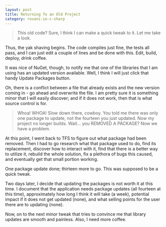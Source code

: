 ```yaml
---
layout: post
title: Returning To an Old Project
category: rovani-in-c-sharp
---
```


> This old code? Sure, I think I can make a quick tweak to it. Let me take a look.

Thus, the yak shaving begins. The code compiles just fine, the tests all pass, and I can just edit a couple of lines and be done with this. Edit, build, deploy, drink coffee.

It was nice of NuGet, though, to notify me that one of the libraries that I am using has an updated version available. Well, I think I will just click that handy Update Packages button.

Oh, there is a conflict between a file that already exists and the new version coming in - go ahead and overwrite the file. I am pretty sure it is something minor that I will easily discover; and if it does not work, then that is what source control is for.

> Whoa! WHOA! Slow down there, cowboy. You told me there was only one package to update, not the fourteen you just updated. Now my project no longer builds. Wait&hellip; you REMOVED A PACKAGE? Now we have a problem.

At this point, I went back to TFS to figure out what package had been removed. Then I had to go research what that package used to do, find its replacement, discover how to interact with it, find that there is a better way to utilize it, rebuild the whole solution, fix a plethora of bugs this caused, and eventually get that small portion working.

One package update done; thirteen more to go. This was supposed to be a quick tweak.

Two days later, I decide that updating the packages is not worth it at this time. I document that the application needs package updates (all fourteen at this time), approximately how long I think it will take (a week), potential impact if it does not get updated (none), and what selling points for the user there are to updating (none).

Now, on to the next minor tweak that tries to convince me that library updates are smooth and painless. Also, I need more coffee.